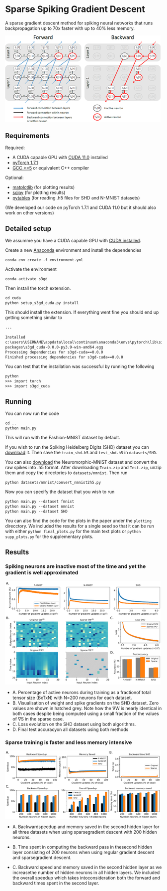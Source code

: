 
# Sparse Spiking Gradient Descent

A sparse gradient descent method for spiking neural networks that runs backpropagation up to 70x faster with up to 40% less memory. 

<img src="plotting/backward_diagram.png" width="500" >

## Requirements

Required:
* A CUDA capable GPU with [CUDA 11.0](https://developer.nvidia.com/cuda-11.0-download-archive) installed
* [pyTorch 1.7.1](https://pytorch.org/get-started/previous-versions/#v171)
* [GCC >=5](https://gcc.gnu.org/) or equivalent C++ compiler

Optional:
* [matplotlib](https://matplotlib.org/stable/users/installing.html) (for plotting results)
* [scipy](https://matplotlib.org/stable/users/installing.html) (for plotting results)
* [pytables](https://www.pytables.org/usersguide/installation.html) (for reading .h5 files for SHD and N-MNIST datasets)

(We developed our code on pyTorch 1.7.1 and CUDA 11.0 but it should also work on other versions)

## Detailed setup

We assumme you have a CUDA capable GPU with [CUDA installed](https://docs.nvidia.com/cuda/). 

Create a new [Anaconda](https://docs.anaconda.com/anaconda/install/) environment and install the dependencies

```setup
conda env create -f environment.yml
```

Activate the environment
```setup
conda activate s3gd
```

Then install the torch extension. 
```setup
cd cuda
python setup_s3gd_cuda.py install
```

This should install the extension. If everything went fine you should end up getting something similar to 
```
...

Installed c:\users\USERNAME\appdata\local\continuum\anaconda3\envs\pytorch\lib\site-packages\s3gd_cuda-0.0.0-py3.9-win-amd64.egg
Processing dependencies for s3gd-cuda==0.0.0
Finished processing dependencies for s3gd-cuda==0.0.0
```
You can test that the installation was successful by running the following
```
python
>>> import torch
>>> import s3gd_cuda
```

## Running 
You can now run the code
```
cd ..
python main.py
```

This will run with the Fashion-MNIST dataset by default.

If you wish to run the Spiking Heidelberg Digits (SHD) dataset you can [download](https://compneuro.net/posts/2019-spiking-heidelberg-digits/) it.
Then save the `train_shd.h5` and `test_shd.h5` in `datasets/SHD`.

You can also [download](https://www.garrickorchard.com/datasets/n-mnist) the Neuromorphic-MNIST dataset and convert the raw spikes into .h5 format. 
After downloading `Train.zip` and `Test.zip`, unzip them and copy the directories to `datasets/nmnist`. 
Then run

```
python datasets/nmnist/convert_nmnist2h5.py
```

Now you can specify the dataset that you wish to run
```
python main.py --dataset fmnist
python main.py --dataset nmnist
python main.py --dataset SHD
```

You can also find the code for the plots in the paper under the `plotting` direcctory. 
We included the results for a single seed so that it can be run with either `python final_plots.py` for the main text plots or `python supp_plots.py` for the supplementary plots.

## Results

### Spiking neurons are inactive most of the time and yet the gradient is well approximated

<img src="plotting/fig1.png" width="500" >

* A. Percentage of active neurons during training as a fractionof total tensor size (BxTxN) with N=200 neurons for each dataset. 
* B. Visualisation of weight and spike gradients on the SHD dataset. Zero values are shown in hatched grey. Note how the ∇W is nearly identical in both cases despite being computed using a small fraction of the values of ∇S in the sparse case.
* C. Loss evolution on the SHD dataset using both algorithms.
* D. Final test accuracyon all datasets using both methods

###  Sparse training is faster and less memory intensive

<img src="plotting/fig2.png" width="500" >


* A. Backwardspeedup and memory saved in the second hidden layer for all three datasets when using sparsegradient descent with 200 hidden neurons.

* B. Time spent in computing the backward pass in thesecond hidden layer consisting of 200 neurons when using regular gradient descent and sparsegradient descent.

* C. Backward speed and memory saved in the second hidden layer as we increasethe number of hidden neurons in all hidden layers. We included the overall speedup which takes intoconsideration both the forward and backward times spent in the second layer.







